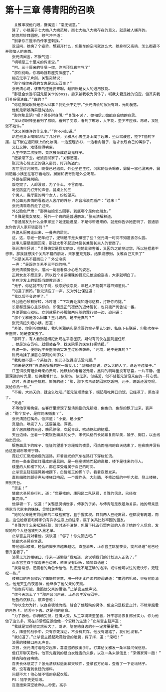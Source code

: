 # 第十三章 傅青阳的召唤
        关雅审视他几眼，撇嘴道：“毫无诚意。”
       算了，小姨属于七大姑八大姨范畴，而七大姑八大姨存在的意义，就是被人嫌弃的。
       她忽然妙目圆瞪，怒气冲冲道：
       “别拿你三厘米的传家宝刺我。”
       说话间，她换了个姿势，想避开什么，但跑车的空间就这么大，她身材又高挑，怎么都避不开那恼人的东西。
       张元清闻言，不服气道：
       “明明是三十厘米的传家宝。”
       “呵，三十厘米的针嗯～你，你再顶我真生气了”
       “那你别动，你再动就软座变插座了。”
       相安无事了片刻，关雅突然说：
       “那个喊你夫君的女鬼是怎么回事？”
       张元清心说，该来的还是要来啊，翻旧账是女人的通用技能。
       “那是金水游乐园鬼屋关卡的boss，后来被我收为灵仆了，喊我夫君是她的设定，但其实我们关系很清白。”“真的？”
       “你这质疑眼神是怎么回事？我姓张不姓宁。”张元清说的振振有辞，光明磊落。
       他和鬼新娘确实是纯洁的。
       “那你那具阴尸呢？灵仆附身阴尸”关雅不说了，她相信元始能意会她的意思。
       “我从你眼神里看到了猥琐，看到了变态，看到了邪恶，人不能，至少不应该。再说，我姓张不姓许。”
       “这又关姓许的什么事。”“你不用知道。”
       趴在他身上嘀嘀咕咕了几分钟，关雅从小男生身上爬了起来，坐回驾驶位，拉下T恤的下摆，拉下嵌在遮阳板上的化妆镜，一边整理衣衫，一边看向镜子，这才发现自己的嘴肿了。
       又红又肿，难怪觉得嘴麻。
       人生中第二次接吻，竟然被亲成这副鬼样子。
       “赶紧滚下去，老娘要回家了。”关雅怒道。
       张元清心情忐忑的键入密码，打开防盗门。
       客厅里灯光敞亮，晚餐已经结束，外公坐在主位，沉默的低头喝茶，舅舅一家也没离开，舅妈陪着小姨坐在客厅看电视，舅舅和表哥则陪外公喝茶。
       外婆在厨房刷碗。
       饭吃完了，人却没散，为了什么，不言而喻。
       听见防盗门打开的声音，餐桌上的三
       个男人，客厅里的两个女人，纷纷望来。
       外公面无表情的看着进入客厅的外孙，声音冷漠而威严：“过来！”
       张元清乖乖的走了过来。
       外公脸色严肃：“那俩姑娘怎么回事，到底哪个是你女朋友。”
       “关雅是我女朋友，另外一个真的是普通朋友。”张元清解释道。
       “普通朋友为什么会来家里？她还能进屋，不是你带进来的，就是你告诉她密码了，普通朋友你告诉人家开锁密码？”
       外婆从厨房走出来，一叠声的质问。
       这，这，您老一把年纪了，逻辑是不是太缜密了些？张元清一时间不知道该怎么圆。
       这事儿要是能圆回来，那就太看不起退休警长兼警长夫人的智商了。
       张元清只好说：“关雅确实是我女朋友，但她比较害羞，又因为之前见过您，所以扭捏着不想来。那我就想找个关系不错的朋友，来家里充充数。结果没想到，关雅自己又来了”
       “只是关系不错而已？＂外公冷笑
       一声：“是跟你关系不三不四的吧。”
       张元清顺势低头，摆出一副被看穿小心思的姿态。
       正牌女友不愿意来，所以找个关系暧昧的冒充见他这般姿态，大家就明白了。
       坐在沙发上的舅妈当即教训道：
       “元子，你这就不对了啊，谈恋好谈恋爱，年轻人不能朝三暮四知道伐。”
       “知道了舅妈。”张元清应了一声，又对外公保证道：
       “我以后不会这样了。”
       外公脸色顿有好转，冷哼道：“下次再让我知道你这样，打断你的腿。”
       长辈都是偏心且双标的，即使是正气凛然的退休警长，也只能严厉告诫一番。
       外婆更偏心双标，立刻就把外孙脚踏两只船的罪行抛一边，追问道：
       “那个关雅是怎么回事？玉儿说的，是不是真的？”
       张元清扭头瞪小姨，怒道：
       “外婆，你别听她瞎扯，我和关雅确实是兵哥的案子里认识的，私底下有联系，但那次在平泰医院，她是查案去了。
       “那阵子，有人看到通缉犯出现在平泰医院，疑似有同伙在医院里任职
       ，她是治安员嘛，就假装备孕，找医院里的医生打探情报。”
       外婆一听，便想起平泰医院确实发生过恐怖袭击，“元均，是不是真的？”
       陈元均揉了揉眉心深刻的川字纹：
       “我和她不是一个系统的，但元子说得应该没问题。”
       “原来是这样”外婆恶狠狠的瞪一眼女儿：“就知道瞎说，这么大的人了，说话不过脑子。”
       江玉饵没有理会母亲的责骂，她默默的看着张元清，黑润的明眸里没有悲喜，一片平静，但更深邃的眸光里，仿佛藏着什么，似悲伤，似无奈，似痛苦，似不甘张元清没来由的一阵心慌。
       这时，外婆有些尴尬、惭愧的道：“那，那下次再请她回家吃饭吧，元子，晚饭还没吃呢，我给你热一热。”
       “不用，大热天的，就这么吃吧。”张元清顺势坐下，端起刚吃两口的饭，已经凉了，菜也凉了。
       “夫君”
       不等他享用晚餐，在客厅里旁观了整场闹剧的鬼新娘，幽幽的，幽怨的飘了过来，哀声道：“那个女子，是你的未婚妻？”.
       张元清捂住嘴角，低声道：“小妾，是小妾”
       真是的，哄完了人，还要骗鬼。深夜。
       某个居民楼的天台，晚风徐徐，吹起青丝，吹动艳红的裙摆。
       天台边缘，坐着一个戴银色面具的女子，宋代风格的长裙繁复而华美，袖子、胸口，以金线袖出云纹。
       银色面具下的眸子，怔怔的望着下方璀璨的夜景，闷热而喧闹的白天结束了，但夜晚并没有给这座城市带来宁静。
       霓虹灯汇聚成蜿蜒的道路，开着远光的汽车在路灯下穿梭如流。
       而在一条条霓虹灯组成的道具间，是一座座拔地而起的高楼，楼下是往来的行人。
       楼里的人和楼下的人，都在享受着属于自己的时间。
       止杀宫主轻轻摇晃着裙摆下，白皙如玉的脚丫子，看着夜景发呆。
       直到细微的脚步声从楼梯口响起，一个爆炸头，大肚腩，不修边幅的中年大叔，登上楼梯，来到天台。
       “宫主！”
       情癫大圣躬身行礼，道：“您要找的，康阳区二队队员，关雅的信息，已经收
       集完毕。”
       他停顿一下，说道：“关雅是灵境世家，傅家的子弟，与傅青阳是表姐弟关系。她的母亲是傅家当代家主的妹妹，灵境ID傅雪。
       “她的父亲是天罚组织的二级检察官，且手握实权。目前两人已经离异，但都没有再婚，而且，这位检察官和傅家仍有许多生意上的往来，属于关系比较牢固的盟友。
       “关雅为什么来松海任职，暂时还不清楚，但属下托五行盟内部的人查了她的个人信息，发现她的个人征信被列入黑名单。
       止杀宫主背对着他，淡淡道：“够了！你先回去吧。”
       情癫大圣躬身告退。
       等他退回楼梯，轻盈的脚步声越来越远，直至消失，止杀宫主眺望夜景，突然说道“他已经晋升圣者了。”
       漆黑无光的楼梯口，传来一道懒散“我知道，这说明我们的计划进入正轨了。”
       止杀宫主双手撑着天台边缘，依旧没有回头，喃喃自语道：
       “我常常想，把魔君的角色卡给他，到底是不是正确的选择。或许他可以过的更快乐，更轻松一些。”
       楼梯口的声音收起了慵懒的笑意，用一种无比严肃的腔调说道：“魔君的机缘，只有他能消化，他是天生的夜游神，他继承了他父亲的天赋。
       “但也有可能，重蹈他父亲的覆辙。”止杀宫主低声说。
       “你今天怎么了？”那声音沉声道。止杀宫主没有回答。
       短暂的沉默后，那声音说：
       “你以念力为针，以自身魂魄为线，缝合了他残缺的灵体，但这只是权宜之计，不继承魔君的角色卡，他活不下去。这是他的宿命。
       “为了救他，你魂魄受损，性情大变，从主宰境跌至圣者，好不容易恢复部分实力，你为他做了这么多，现在却感慨应该给他一个安稳的生活？”止杀宫主轻声道：
       “我就是觉得他突然长大了，或许，陪在他身边的不一定非要是我。”
       久，阵营的战争中，只有你死我活，不会有共存。他没有退路了，我们也没有。”
       “我知道了，”止杀宫主扬起欺霜胜雪的皓腕，挥了挥，道：“滚吧！”
       漆黑的楼梯口再无声音。
       次日，张元清打着哈欠起床，喜滋滋的摸出手机，打算给关雅发一条早晨问候信息。
       但打开聊天软件，他首先看到的是白衣胜雪的头像，以及一条未读信息：“来傅家湾一趟！”
       傅青阳在召唤他。
       百夫长休息完了？张元清默默退出聊天软件，登录官方论坛，查看了一下论坛帖子。
       嗯，没有看到袁廷的爆料。
       问题不大！他心情不错的穿起衣服。
       PS：错字先更后改。
       百度搜索深空彼岸@……秒更，高手